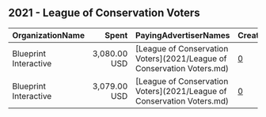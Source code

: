 ## 2021 - League of Conservation Voters 
|OrganizationName|Spent|PayingAdvertiserNames|CreativeUrls|Impressions|Genders|AgeBrackets|CountryCodes|BillingAddresses|CandidateBallotInformation|
|:---|---:|:---|:---|---:|:---|:---|:---|:---|:---|
|Blueprint Interactive|3,080.00 USD|[League of Conservation Voters](2021/League of Conservation Voters.md)|[0](https://www.snap.com/political-ads/asset/d5c54a101ae902463440459a38fcfbb02f20ded9c10e2686e8e442b1407a6a91?mediaType=mp4)|854,958||18+|united states|"1730 Rhode Island Ave NW Suite 1014,Washington,20036,US"|League of Conservation Voters|
|Blueprint Interactive|3,079.00 USD|[League of Conservation Voters](2021/League of Conservation Voters.md)|[0](https://www.snap.com/political-ads/asset/7931ec0bd5ffa9afbc18d1bcd0541d957948c61a4e3679eb72a7ecd0f4c35620?mediaType=mp4)|789,769||18+|united states|"1730 Rhode Island Ave NW Suite 1014,Washington,20036,US"|League of Conservation Voters|

